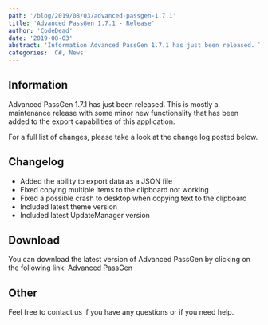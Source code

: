 ```yaml
---
path: '/blog/2019/08/03/advanced-passgen-1.7.1'
title: 'Advanced PassGen 1.7.1 - Release'
author: 'CodeDead'
date: '2019-08-03'
abstract: 'Information Advanced PassGen 1.7.1 has just been released. This is mostly a maintenance release with some minor new functionality that has been added to the export capabilities of this application. For a full list of changes, please take a look at the change log...'
categories: 'C#, News'
---
```


## Information

Advanced PassGen 1.7.1 has just been released. This is mostly a maintenance release with some minor new functionality that has been added to the export capabilities of this application.

For a full list of changes, please take a look at the change log posted below.

## Changelog

- Added the ability to export data as a JSON file
- Fixed copying multiple items to the clipboard not working
- Fixed a possible crash to desktop when copying text to the clipboard
- Included latest theme version
- Included latest UpdateManager version

## Download

You can download the latest version of Advanced PassGen by clicking on the following link:
<a href="/software/advanced-passgen">Advanced PassGen</a>

## Other

Feel free to contact us if you have any questions or if you need help.
